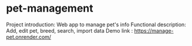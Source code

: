 ﻿# pet-management
 Project introduction: Web app to manage pet's info
 Functional description: Add, edit pet, breed, search, import data
 Demo link : https://manage-pet.onrender.com/
